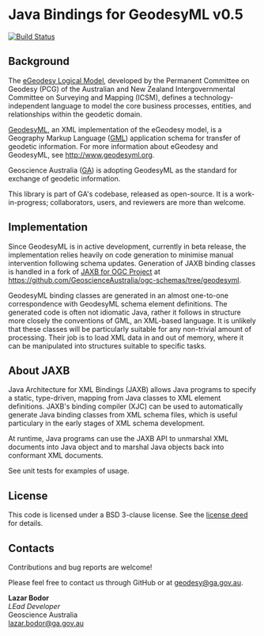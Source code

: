 # Java Bindings for GeodesyML v0.5

[![Build Status](https://travis-ci.org/GeoscienceAustralia/geodesyml-java-bindings.svg?branch=master)](https://travis-ci.org/GeoscienceAustralia/geodesyml-java-bindings)

## Background

<!-- ##### eGeodesy-->

The [eGeodesy Logical Model](http://icsm.govspace.gov.au/egeodesy/), developed by the
Permanent Committee on Geodesy (PCG) of the Australian and New Zealand
Intergovernmental Committee on Surveying and Mapping (ICSM), defines a
technology-independent language to model the core business processes, entities,
and relationships within the geodetic domain.

<!-- ##### GeodesyML-->

[GeodesyML](http://github.com/GeoscienceAustralia/GeodesyML), an XML
implementation of the eGeodesy model, is a Geography Markup Language
([GML](http://www.opengeospatial.org/standards/gml))
application schema for transfer of geodetic information. For more information
about eGeodesy and GeodesyML, see http://www.geodesyml.org.

<!-- ##### Geoscience Australia-->

Geoscience Australia ([GA](http://www.ga.gov.au)) is adopting GeodesyML as the standard for
exchange of geodetic information.

This library is part of GA's codebase, released as open-source. It is a
work-in-progress; collaborators, users, and reviewers are more than welcome.

## Implementation

Since GeodesyML is in active development, currently in beta release,
the implementation relies heavily on code generation to minimise manual
intervention following schema updates. Generation of JAXB binding classes is handled
in a fork of [JAXB for OGC Project](http://www.ogcnetwork.net/jaxb4ogc) at
https://github.com/GeoscienceAustralia/ogc-schemas/tree/geodesyml.

GeodesyML binding classes are generated in an almost one-to-one correspondence
with GeodesyML schema element definitions. The generated code is often not
idiomatic Java, rather it follows in structure more closely the conventions of
GML, an XML-based language. It is unlikely that these classes will be
particularly suitable for any non-trivial amount of processing. Their job is to
load XML data in and out of memory, where it can be manipulated into structures
suitable to specific tasks.

## About JAXB
Java Architecture for XML Bindings (JAXB) allows Java programs to specify a
static, type-driven, mapping from Java classes to XML element definitions.
JAXB's binding compiler (XJC) can be used to automatically generate Java
binding classes from XML schema files, which is useful particulary in the early
stages of XML schema development.

At runtime, Java programs can use the JAXB API to unmarshal XML documents into Java object and to marshal
Java objects back into conformant XML documents.

See unit tests for examples of usage.

## License
This code is licensed under a BSD 3-clause license. See the [license deed](LICENSE) for details.

## Contacts
Contributions and bug reports are welcome!

Please feel free to contact us through GitHub or at geodesy@ga.gov.au.

**Lazar Bodor**  
*LEad Developer*  
Geoscience Australia  
<lazar.bodor@ga.gov.au>
